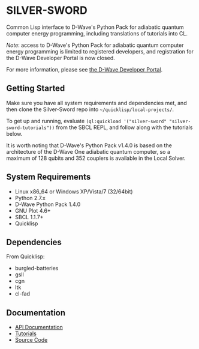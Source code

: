 SILVER-SWORD
============

Common Lisp interface to D-Wave's Python Pack for adiabatic quantum computer energy programming, including translations of tutorials into CL.

*Note*: access to D-Wave's Python Pack for adiabatic quantum computer energy programming is limited to registered developers, and registration for the D-Wave Developer Portal is now closed.

For more information, please see [the D-Wave Developer Portal](http://www.dwavesys.com/en/dev-portal.html).

Getting Started
---------------

Make sure you have all system requirements and dependencies met, and then clone the Silver-Sword repo into `~/quicklisp/local-projects/`.

To get up and running, evaluate `(ql:quickload '("silver-sword" "silver-sword-tutorials"))` from the SBCL REPL, and follow along with the tutorials below.

It is worth noting that D-Wave's Python Pack v1.4.0 is based on the architecture of the D-Wave One adiabatic quantum computer, so a maximum of 128 qubits and 352 couplers is available in the Local Solver.

System Requirements
-------------------

* Linux x86_64 or Windows XP/Vista/7 (32/64bit)
* Python 2.7.x
* D-Wave Python Pack 1.4.0
* GNU Plot 4.6+
* SBCL 1.1.7+
* Quicklisp

Dependencies
------------

From Quicklisp:

* burgled-batteries
* gsll
* cgn
* ltk
* cl-fad

Documentation
-------------

* [API Documentation](api/)
* [Tutorials](tutorials/index/)
* [Source Code](https://github.com/thephoeron/silver-sword)
